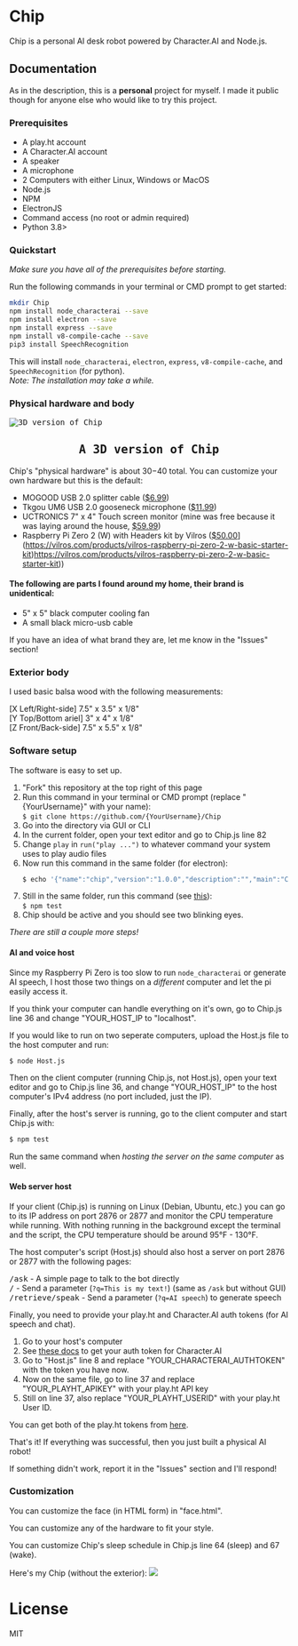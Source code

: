 # Chip
Chip is a personal AI desk robot powered by Character.AI and Node.js.

## Documentation
As in the description, this is a __personal__ project for myself. I made it public though for anyone else who would like to try this project.

### Prerequisites
- A play.ht account
- A Character.AI account
- A speaker
- A microphone
- 2 Computers with either Linux, Windows or MacOS
- Node.js
- NPM
- ElectronJS
- Command access (no root or admin required)
- Python 3.8>

### Quickstart
_Make sure you have all of the prerequisites before starting._

Run the following commands in your terminal or CMD prompt to get started:
```bash
mkdir Chip
npm install node_characterai --save
npm install electron --save
npm install express --save
npm install v8-compile-cache --save
pip3 install SpeechRecognition
```

This will install `node_characterai`, `electron`, `express`, `v8-compile-cache`, and `SpeechRecognition` (for python).<br>
_Note: The installation may take a while._

### Physical hardware and body
<kbd>
  <img src="https://github.com/Parking-Master/Chip/assets/88283567/55c3ccfd-ae6c-4102-9b84-1932a38e752b" alt="3D version of Chip">
  <h2 align="center">A 3D version of Chip</h2>
</kbd>

Chip's "physical hardware" is about $30-$40 total. You can customize your own hardware but this is the default:
- MOGOOD USB 2.0 splitter cable ([$6.99](https://www.amazon.com/Splitter-MOGOOD-Extension-Charging-Multiport/dp/B098L7WJ4C))
- Tkgou UM6 USB 2.0 gooseneck microphone ([$11.99](https://www.amazon.com/TKGOU-USB-PC-Microphone-Microphones/dp/B07D561S67/ref=sr_1_1?crid=1C0UFS5H6SZ7K&keywords=tkgou+um6&qid=1689864257&s=electronics&sprefix=tkgou+%2Celectronics%2C123&sr=1-1))
- UCTRONICS 7" x 4" Touch screen monitor (mine was free because it was laying around the house, [$59.99](https://www.amazon.com/UCTRONICS-Raspberry-1024%C3%97600-Capacitive-Touchscreen/dp/B07VWDDWQ9/ref=sr_1_4?crid=TVLT65V3K4JQ&keywords=uctronics+touch+screen&qid=1689865374&s=electronics&sprefix=uctronics+touch+screen%2Celectronics%2C130&sr=1-4))
- Raspberry Pi Zero 2 (W) with Headers kit by Vilros ([$50.00]([https://vilros.com/products/raspberry-pi-zero-2-w)](https://vilros.com/products/vilros-raspberry-pi-zero-2-w-basic-starter-kit)https://vilros.com/products/vilros-raspberry-pi-zero-2-w-basic-starter-kit))

#### The following are parts I found around my home, their brand is unidentical:
- 5" x 5" black computer cooling fan
- A small black micro-usb cable

If you have an idea of what brand they are, let me know in the "Issues" section!

### Exterior body
I used basic balsa wood with the following measurements:

[X Left/Right-side] 7.5" x 3.5" x 1/8"<br>
[Y Top/Bottom ariel] 3" x 4" x 1/8"<br>
[Z Front/Back-side] 7.5" x 5.5" x 1/8"

### Software setup
The software is easy to set up.

1. "Fork" this repository at the top right of this page
2. Run this command in your terminal or CMD prompt (replace "{YourUsername}" with your name):<br>
   `$ git clone https://github.com/{YourUsername}/Chip`
3. Go into the directory via GUI or CLI
4. In the current folder, open your text editor and go to Chip.js line 82
5. Change `play` in `run("play ...")` to whatever command your system uses to play audio files
6. Now run this command in the same folder (for electron):
   ```bash
   $ echo '{"name":"chip","version":"1.0.0","description":"","main":"Chip.js","scripts":{"test":"electron ."},"repository":{"type":"git","url":""},"keywords":[],"author":"","license":"ISC","bugs":{"url":""},"homepage":""' > package.json && npm init -y
   ```
8. Still in the same folder, run this command (see [this](#prerequisites)):<br>
   `$ npm test`
9. Chip should be active and you should see two blinking eyes.

_There are still a couple more steps!_

#### AI and voice host
Since my Raspberry Pi Zero is too slow to run `node_characterai` or generate AI speech, I host those two things on a _different_ computer and let the pi easily access it.

If you think your computer can handle everything on it's own, go to Chip.js line 36 and change "YOUR_HOST_IP to "localhost".

If you would like to run on two seperate computers, upload the Host.js file to the host computer and run:
```bash
$ node Host.js
```

Then on the client computer (running Chip.js, not Host.js), open your text editor and go to Chip.js line 36, and change "YOUR_HOST_IP" to the host computer's IPv4 address (no port included, just the IP).

Finally, after the host's server is running, go to the client computer and start Chip.js with:
```bash
$ npm test
```

Run the same command when _hosting the server on the same computer_ as well.

#### Web server host
If your client (Chip.js) is running on Linux (Debian, Ubuntu, etc.) you can go to its IP address on port 2876 or 2877 and monitor the CPU temperature while running. With nothing running in the background except the terminal and the script, the CPU temperature should be around 95&#176;F - 130&#176;F.

The host computer's script (Host.js) should also host a server on port 2876 or 2877 with the following pages:

<kbd>/ask</kbd> - A simple page to talk to the bot directly<br>
<kbd>/</kbd> - Send a parameter (`?q=This is my text!`) (same as `/ask` but without GUI)<br>
<kbd>/retrieve/speak</kbd> - Send a parameter (`?q=AI speech`) to generate speech

Finally, you need to provide your play.ht and Character.AI auth tokens (for AI speech and chat).
1. Go to your host's computer
2. See [these docs](https://github.com/realcoloride/node_characterai#using-an-access-token) to get your auth token for Character.AI
3. Go to "Host.js" line 8 and replace "YOUR_CHARACTERAI_AUTHTOKEN" with the token you have now.
4. Now on the same file, go to line 37 and replace "YOUR_PLAYHT_APIKEY" with your play.ht API key
5. Still on line 37, also replace "YOUR_PLAYHT_USERID" with your play.ht User ID.

You can get both of the play.ht tokens from [here](https://play.ht/app/api-access).

That's it! If everything was successful, then you just built a physical AI robot!

If something didn't work, report it in the "Issues" section and I'll respond!

### Customization
You can customize the face (in HTML form) in "face.html".

You can customize any of the hardware to fit your style.

You can customize Chip's sleep schedule in Chip.js line 64 (sleep) and 67 (wake).

Here's my Chip (without the exterior):
<kbd><img src="https://github.com/Parking-Master/Chip/assets/88283567/bd28ec0a-9aea-487f-b4ae-19147c4249d0"></kbd>

# License
MIT
